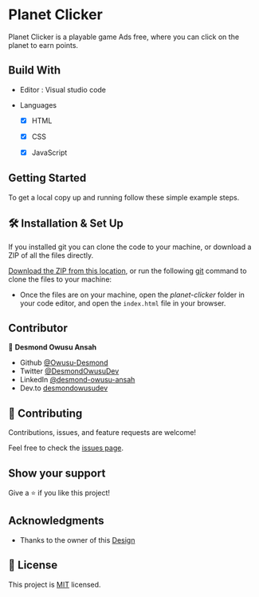 # Planet Clicker

Planet Clicker is a playable game Ads free, where you can click on the planet to earn points.

## Build With

- Editor : Visual studio code

- Languages
  - [x] HTML
  - [x] CSS
  - [x] JavaScript


## Getting Started

To get a local copy up and running follow these simple example steps.

## 🛠 Installation & Set Up

If you installed git you can clone the code to your machine, or download a ZIP of all the files directly.

[Download the ZIP from this location](https://github.com/Owusu-Desmond/planet-clicker/archive/refs/heads/main.zip), or run the following [git](https://git-scm.com/downloads) command to clone the files to your machine:

- Once the files are on your machine, open the _planet-clicker_ folder in your code editor, and open the `index.html` file in your browser.

## Contributor

👤 **Desmond Owusu Ansah**

- Github [@Owusu-Desmond](https://github.com/Owusu-Desmond)
- Twitter [@DesmondOwusuDev](https://twitter.com/DesmondOwusuDev)
- LinkedIn [@desmond-owusu-ansah](https://www.linkedin.com/in/desmond-owusu-ansah-09274a223/)
- Dev.to [desmondowusudev](https://dev.to/desmondowusudev)

## 🤝 Contributing

Contributions, issues, and feature requests are welcome!

Feel free to check the [issues page](https://github.com/Owusu-Desmond/planet-clicker/issues).

## Show your support

Give a ⭐️ if you like this project!

## Acknowledgments

- Thanks to the owner of this [Design](https://www.figma.com/file/6TYAyRkxTcGfMeBtepfB43/PlanetClicker?node-id=23%3A1850&t=BPKgHCXM2TLEeIUK-0)

## 📝 License

This project is [MIT](./LICENSE) licensed.
